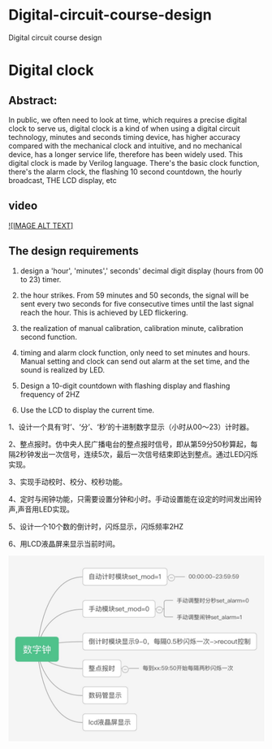 # Digital-circuit-course-design
Digital circuit course design

# Digital clock

## Abstract:
In public, we often need to look at time, which requires a precise digital clock to serve us, digital clock is a kind of when using a digital circuit technology, minutes and seconds timing device, has higher accuracy compared with the mechanical clock and intuitive, and no mechanical device, has a longer service life, therefore has been widely used. This digital clock is made by Verilog language. There's the basic clock function, there's the alarm clock, the flashing 10 second countdown, the hourly broadcast, THE LCD display, etc

## video
[![IMAGE ALT TEXT]](https://www.youtube.com/watch?v=7ihW4_0V2dc )



## The design requirements
1. design a 'hour', 'minutes',' seconds' decimal digit display (hours from 00 to 23) timer.

2. the hour strikes. From 59 minutes and 50 seconds, the signal will be sent every two seconds for five consecutive times until the last signal reach the hour. This is achieved by LED flickering.

3. the realization of manual calibration, calibration minute, calibration second function.

4. timing and alarm clock function, only need to set minutes and hours. Manual setting and clock can send out alarm at the set time, and the sound is realized by LED.

5. Design a 10-digit countdown with flashing display and flashing frequency of 2HZ

6. Use the LCD to display the current time.

1、设计一个具有‘时’、‘分’、‘秒’的十进制数字显示（小时从00～23）计时器。 

2、整点报时。仿中央人民广播电台的整点报时信号，即从第59分50秒算起，每隔2秒钟发出一次信号，连续5次，最后一次信号结束即达到整点。通过LED闪烁实现。

3、实现手动校时、校分、校秒功能。

4、定时与闹钟功能，只需要设置分钟和小时。手动设置能在设定的时间发出闹铃声,声音用LED实现。

5、设计一个10个数的倒计时，闪烁显示，闪烁频率2HZ

6、用LCD液晶屏来显示当前时间。

![image](https://github.com/yangtiming/Digital-circuit-course-design/blob/master/images/liuchengtu2.jpg)
